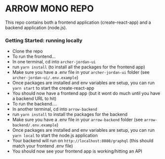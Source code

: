 # ARROW MONO REPO

This repo contains both a frontend application (create-react-app) and a backend application (node.js).

### Getting Started: running locally

- Clone the repo
- To run the frontend...
- In one terminal, cd into `archer-jordan-ui`
- run `yarn install` (to install all the packages for the frontend app)
- Make sure you have a .env file in your `archer-jordan-ui` folder (see `archer-jordan-ui/.env.example`)
- Once packages are installed and env variables are setup, you can run `yarn start` to start the create-react-app
- You should now have a frontend app (but it wont do much until you have a backend URL to hit)
- To run the backend....
- In another terminal, cd into `arrow-backend`
- run `yarn install` to install the packages for the backend
- Make sure you have a .env file in your `arrow-backend` folder (see `arrow-backend/.env.example`)
- Once packages are installed and env variables are setup, you can run `yarn local` to start the node.js application
- Your backend will run on `http://localhost:8080/graphql` (this should match your frontend .env file)
- You should now see your frontend app is working/hitting an API
